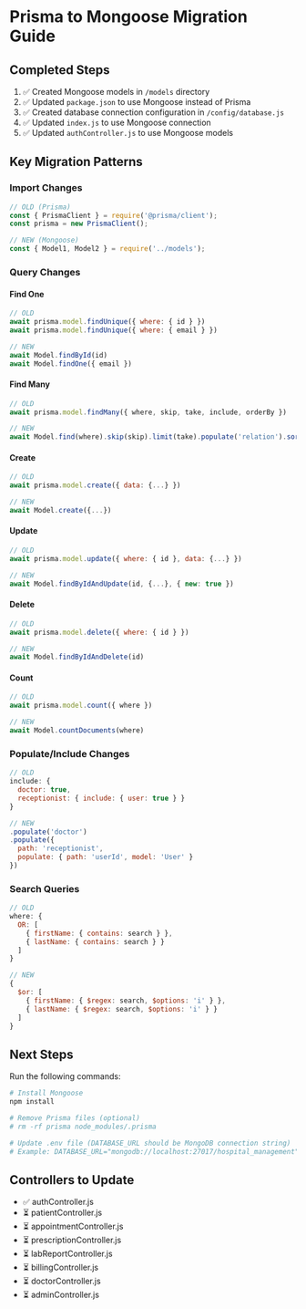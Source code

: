 # Prisma to Mongoose Migration Guide

## Completed Steps

1. ✅ Created Mongoose models in `/models` directory
2. ✅ Updated `package.json` to use Mongoose instead of Prisma
3. ✅ Created database connection configuration in `/config/database.js`
4. ✅ Updated `index.js` to use Mongoose connection
5. ✅ Updated `authController.js` to use Mongoose models

## Key Migration Patterns

### Import Changes
```javascript
// OLD (Prisma)
const { PrismaClient } = require('@prisma/client');
const prisma = new PrismaClient();

// NEW (Mongoose)
const { Model1, Model2 } = require('../models');
```

### Query Changes

#### Find One
```javascript
// OLD
await prisma.model.findUnique({ where: { id } })
await prisma.model.findUnique({ where: { email } })

// NEW
await Model.findById(id)
await Model.findOne({ email })
```

#### Find Many
```javascript
// OLD
await prisma.model.findMany({ where, skip, take, include, orderBy })

// NEW
await Model.find(where).skip(skip).limit(take).populate('relation').sort({ field: -1 })
```

#### Create
```javascript
// OLD
await prisma.model.create({ data: {...} })

// NEW
await Model.create({...})
```

#### Update
```javascript
// OLD
await prisma.model.update({ where: { id }, data: {...} })

// NEW
await Model.findByIdAndUpdate(id, {...}, { new: true })
```

#### Delete
```javascript
// OLD
await prisma.model.delete({ where: { id } })

// NEW
await Model.findByIdAndDelete(id)
```

#### Count
```javascript
// OLD
await prisma.model.count({ where })

// NEW
await Model.countDocuments(where)
```

### Populate/Include Changes
```javascript
// OLD
include: {
  doctor: true,
  receptionist: { include: { user: true } }
}

// NEW
.populate('doctor')
.populate({
  path: 'receptionist',
  populate: { path: 'userId', model: 'User' }
})
```

### Search Queries
```javascript
// OLD
where: {
  OR: [
    { firstName: { contains: search } },
    { lastName: { contains: search } }
  ]
}

// NEW
{
  $or: [
    { firstName: { $regex: search, $options: 'i' } },
    { lastName: { $regex: search, $options: 'i' } }
  ]
}
```

## Next Steps

Run the following commands:
```bash
# Install Mongoose
npm install

# Remove Prisma files (optional)
# rm -rf prisma node_modules/.prisma

# Update .env file (DATABASE_URL should be MongoDB connection string)
# Example: DATABASE_URL="mongodb://localhost:27017/hospital_management"
```

## Controllers to Update

- ✅ authController.js
- ⏳ patientController.js
- ⏳ appointmentController.js
- ⏳ prescriptionController.js
- ⏳ labReportController.js
- ⏳ billingController.js
- ⏳ doctorController.js
- ⏳ adminController.js
